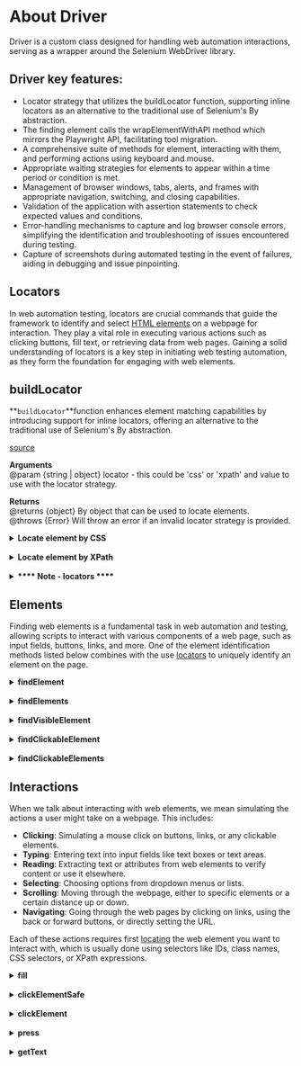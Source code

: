 # About Driver

Driver is a custom class designed for handling web automation interactions, serving as a wrapper around the Selenium WebDriver library.

## Driver key features:

- Locator strategy that utilizes the buildLocator function, supporting inline locators as an alternative to the traditional use of Selenium's By abstraction.
- The finding element calls the wrapElementWithAPI method which mirrors the Playwright API, facilitating tool migration.
- A comprehensive suite of methods for element, interacting with them, and performing actions using keyboard and mouse.
- Appropriate waiting strategies for elements to appear within a time period or condition is met.
- Management of browser windows, tabs, alerts, and frames with appropriate navigation, switching, and closing capabilities.
- Validation of the application with assertion statements to check expected values and conditions.
- Error-handling mechanisms to capture and log browser console errors, simplifying the identification and troubleshooting of issues encountered during testing.
- Capture of screenshots during automated testing in the event of failures, aiding in debugging and issue pinpointing.

## Locators

In web automation testing, locators are crucial commands that guide the framework to identify and select [HTML elements](https://www.w3schools.com/html/default.asp) on a webpage for interaction. They play a vital role in executing various actions such as clicking buttons, fill text, or retrieving data from web pages. Gaining a solid understanding of locators is a key step in initiating web testing automation, as they form the foundation for engaging with web elements.

## buildLocator

**`buildLocator`**function enhances element matching capabilities by introducing support for inline locators, offering an alternative to the traditional use of Selenium's By abstraction.

[source](https://github.com/MetaMask/metamask-extension/blob/develop/test/e2e/webdriver/driver.js#L152C3-L152C15)

**Arguments**<br>
@param {string | object} locator - this could be 'css' or 'xpath' and value to use with the locator strategy.

**Returns**<br>
@returns {object} By object that can be used to locate elements.<br>
@throws {Error} Will throw an error if an invalid locator strategy is provided.

<details><summary><b>Locate element by CSS</b></summary>

><br>
> CSS Selectors in Selenium are string patterns used to identify an element based on a combination of HTML tag, id, class, and attributes.
>
>#### **Class - CSS Selector**
>
>---
>
>To locate an element by its class using a CSS selector, prepend the class name with a dot (.) symbol.
>
>![Screenshot displays the send transaction screen of MetaMask, highlighting how to locate the amount text box using its class.](https://github.com/MetaMask/metamask-extension/blob/develop/test/e2e/webdriver/image/classSelector.png)
>
>
>Syntax for locating by Class
>
>```jsx
>await driver.findElement('.unit-input__input’);
>```
>
>#### **ID - CSS selector**
>---
>
>To locate an element by its ID using a CSS selector, prepend the ID with a hash sign (#).
>
>![Screenshot displays the login screen of MetaMask, highlighting how to locate the password text box using its ID.](https://github.com/MetaMask/metamask-extension/blob/develop/test/e2e/webdriver/image/idSelector.png)
>
>Syntax for locating by ID
>
>```tsx
>await driver.findElement('#password');
>```
>
>#### **Attribute - CSS selector**
>---
>
>To target an element based on its attribute using a CSS selector, use square brackets ([]) to specify the attribute name and its value.
>
>![Screenshot displays the overview screen of MetaMask, highlighting how to locate the button ‘Buy & Sell’ using its unique attribute **data-testid and its value**.](https://github.com/MetaMask/metamask-extension/blob/develop/test/e2e/webdriver/image/attributeSelector.png)
>
>Syntax for locating the attribute **data-testid**
>
>```tsx
>await driver.findElement('[data-testid="eth-overview-buy"]');
>```
>
>#### **Attribute and tag - CSS  Selector**
>---
>
>Tag and attribute selectors provide a powerful way to precisely target and style HTML elements based on their type and characteristics.
>
>![Screenshot displays the onboarding - Add custom network screen of MetaMask, highlighting how to locate the input field using the tag name and attribute type text.](https://github.com/MetaMask/metamask-extension/blob/develop/test/e2e/webdriver/imageattributeTagSelector.png)
>
>Syntax for locating the elements of type input text.
>
>```tsx
>await driver.findElements('input[type="text"]')
>```
>
>#### **Locate element by link text**
>---
>This type of CSS locator applies only to hyperlink texts with the anchor tags.
>
>![Screenshot displays the contacts screen of MetaMask, highlighting how to locate the ‘Delete contact’ link using its type as Anchor(a).](https://github.com/MetaMask/metamask-extension/blob/develop/test/e2e/webdriver/linkTextSelector.png)
>
>Syntax for locating the links
>
>```tsx
>await driver.findElement({ text: 'Delete contact', tag: 'a' });
>```
>>
</details>
<br>

<details><summary><b>Locate element by XPath</b></summary>

>
>To locate an element by XPath,to navigate through elements and attributes in the HTML document.
>
>![Screenshot displays ‘Confirm’ button in the send transaction page](https://github.com/MetaMask/metamask-extension/blob/develop/test/e2e/webdriver/xpath.png)
>
>Syntax for locating the button element that contains text ‘Confirm’
>
>```tsx
>await driver.findClickableElement({ text: 'Confirm', tag: 'button' });
>```
>
>Another syntax for locating the div menu element that contains text ‘Settings’
>
>```tsx
>await driver.clickElement({ text: 'Settings', tag: 'div' });
>```
>>
</details>
<br>

<details><summary><b>**** Note - locators ****</b></summary>

>
>Our team utilizes a custom locator identification syntax consisting of Element Type, Identifier Type, and Identifier Value for efficient. Adherence to this syntax is crucial for maintaining consistency and streamlining our workflow
>
>Selenium syntax for locator declaration
>
>```jsx
>const passwordBox = await findElement(driver, By.css('#password'))
>await passwordBox.sendKeys('password123')
>```
>
>Our framework syntax
>
>```tsx
>await driver.fill('#password', 'password123');
>```
>>
</details>

## Elements

Finding web elements is a fundamental task in web automation and testing, allowing scripts to interact with various components of a web page, such as input fields, buttons, links, and more. One of the element identification methods listed below combines with the use [locators](#locators) to uniquely identify an element on the page.

<details><summary><b>findElement</b></summary>
<br>

>**`findElement`** method is called on the driver instance, it returns a reference to the first element in the DOM that matches with the provided locator. This value can be stored and used for future element actions.
>
>[source](https://github.com/MetaMask/metamask-extension/blob/develop/test/e2e/webdriver/driver.js#L323)
>
>**Arguments**<br>
>@param {string} rawLocator - element locator
>
>**Returns**<br>
>@return {Promise<WebElement>} A promise that resolves to the WebElement.
>
>**Example - Evaluating entire DOM**
>
>```jsx
>await driver.findElement('[data-testid="account-menu-icon"]');
>```
>
>Example - **Evaluating a subset of the DOM**
>
>```jsx
>await driver.findElement({
>          css: '[data-testid="network-display"]',
>          text: 'Localhost 8545',
>        });
>```
>>
</details>
<br>
<details><summary><b>findElements</b></summary>
<br>

>**`findElements`** method return a collection of element references. If there are no matches, an empty list is returned.
>
>[source](https://github.com/MetaMask/metamask-extension/blob/develop/test/e2e/webdriver/driver.js#L347)
>
>**Arguments**<br>
>@param {string | object} rawLocator - Element locator
>
>**Returns**<br>
>@returns {Promise<Array<WebElement>>} A promise that resolves to an array of found elements.
>
>**Example for all matching FindElements**
>
>```jsx
>let assets = await driver.findElements('.multichain-token-list-item');
>```
>
>Example of FindElements with getText()
>
>```jsx
>const warnings = await driver.findElements('.import-srp__banner-alert-text');
>const warning = warnings[1];
>warningText = await warning.getText()
>```
>>
</details>
<br>

<details><summary><b>findVisibleElement</b></summary>
<br>

>**`findVisibleElement`** method is used to track (or) find DOM element which is visible
>
>[source](https://github.com/MetaMask/metamask-extension/blob/develop/test/e2e/webdriver/driver.js#L332)
>
>**Arguments**<br>
>@param {string | object} rawLocator - Element locator
>
>**Returns**<br>
>@return {Promise<WebElement>} A promise that resolves to the WebElement.
>
>**Example for all matching** findVisibleElement
>
>```jsx
>await driver.findVisibleElement(
>          '[data-testid="confirm-delete-network-modal"]',);
>```
>>
</details>
<br>

<details><summary><b>findClickableElement</b></summary>
<br>

>**`findClickableElement`** method is used to track (or) find DOM element which is clickable
>
>[source](https://github.com/MetaMask/metamask-extension/blob/develop/test/e2e/webdriver/driver.js#L338)
>
>**Arguments**<br>
>@param {string | object} rawLocator - Element locator
>
>**Returns**<br>
>@return {Promise<WebElement>} A promise that resolves to the WebElement.
>
>**Example for f**indClickableElement
>
>```jsx
>await driver.findClickableElement('#depositButton');
>```
>>
</details>
<br>
<details><summary><b>findClickableElements</b></summary>
<br>

>**`findClickableElements`** method is used to track (or) find DOM elements which are clickable
>
>[source](https://github.com/MetaMask/metamask-extension/blob/develop/test/e2e/webdriver/driver.js#L356)
>
>**Arguments**<br>
>@param {string | object} rawLocator - Element locator
>
>**Returns**<br>
>@return {Promise<WebElement>} A promise that resolves to the WebElement.
>
>**Example**
>
>```jsx
>const domains = await driver.findClickableElements(
>         '.connected-sites-list__subject-name',
>        );
>assert.equal(domains.length, 1);
>```
>>
</details>

## Interactions
When we talk about interacting with web elements, we mean simulating the actions a user might take on a webpage. This includes:

- **Clicking**: Simulating a mouse click on buttons, links, or any clickable elements.
- **Typing**: Entering text into input fields like text boxes or text areas.
- **Reading**: Extracting text or attributes from web elements to verify content or use it elsewhere.
- **Selecting**: Choosing options from dropdown menus or lists.
- **Scrolling**: Moving through the webpage, either to specific elements or a certain distance up or down.
- **Navigating**: Going through the web pages by clicking on links, using the back or forward buttons, or directly setting the URL.

Each of these actions requires first [locating](#locators) the web element you want to interact with, which is usually done using selectors like IDs, class names, CSS selectors, or XPath expressions.

<details><summary><b>fill</b></summary>
<br>

>**`fill`** method is designed to locate a web element on the page and input a specified text value into it. This method is particularly useful for automating interactions with text fields, such as username or password inputs, search boxes, or any editable text areas within a web application.
>
>[source](https://github.com/MetaMask/metamask-extension/blob/develop/test/e2e/webdriver/driver.js#L199)
>
>**Arguments**<br>
>@param {string | object} rawLocator - Element locator
>@param {string} input - The value to fill the element with
>
>**Returns**<br>
>@returns {Promise<WebElement>} Promise resolving to the filled element
>
>**Example**
>
>```jsx
>await driver.fill(
>                'input[data-testid="ens-input"]',
>                '0xc427D562164062a23a5cFf596A4a3208e72Acd28');
>```
>>
</details><br>
<details><summary><b>clickElementSafe</b></summary>
<br>

>**`clickElementSafe`** method is an asynchronous function designed to click on a web element. It is particularly useful in instances where an element requires scrolling, but the scroll button does not appear due to rendering differences. In such cases, the method proceeds to the next step without causing a test failure and logs the action in the console.
>
>[source](https://github.com/MetaMask/metamask-extension/blob/develop/test/e2e/webdriver/driver.js#L382)
>
>**Arguments**<br>
>@param {string | object} rawLocator - Element locator
>
>**Returns**<br>
>
>@return {Promise<WebElement>} A promise that resolves to the WebElement.
>
>**Example**
>
>```jsx
>await driver.clickElementSafe('[data-testid="snap-install-scroll"]');
>```
>>
</details><br>
<details><summary><b>clickElement</b></summary>
<br>

>**`clickElement`** method is an asynchronous function that aims to simulate a click action on a specified web element within a web page. This method is commonly used to interact with clickable elements such as buttons, links, checkboxes, or any other elements that respond to click events.
>
>[source](https://github.com/MetaMask/metamask-extension/blob/develop/test/e2e/webdriver/driver.js#L370)
>
>**Arguments**<br>
>@param {string | object} rawLocator - Element locator
>
>**Return**<br>
>@returns {Promise} A promise that will be fulfilled when the click command has completed.
>
>**Example**
>
>```jsx
>const nextPageButton = '[data-testid="page-container-footer-next"]',
>await driver.clickElement(nextPageButton);
>```
>>
</details><br>
<details><summary><b>press</b></summary>
<br>

>**`press`** method enables the simulation of keyboard actions on a specified web element. This can include typing characters into a text field, activating keyboard shortcuts, or any other keyboard-related interactions within a web page.
>
>[source](https://github.com/MetaMask/metamask-extension/blob/develop/test/e2e/webdriver/driver.js#L205)
>
>**Arguments**<br>
>@param {string | object} rawLocator - Element locator
>@param {string} keys - The key to press.
>
>**Return**<br>
> @returns {Promise<WebElement>} promise resolving to the filled element
>**Example**
>
>```jsx
>const ENTER = '\uE007',
>await driver.press('#password', ENTER);
>```
>
>Other key actions
>
>```
>this.Key = {
>      BACK_SPACE: '\uE003',
>      ENTER: '\uE007',
>      SPACE: '\uE00D',
>      CONTROL: '\uE009',
>      COMMAND: '\uE03D',
>      MODIFIER: process.platform === 'darwin' ? Key.COMMAND : Key.CONTROL,
>    };
>```
>>
</details>

</details><br>
<details><summary><b>getText</b></summary>
<br>

>**`getText`** method in Selenium is used to retrieve the visible text of a web element.
>
>**Arguments**<br>
>@param {string | object} rawLocator - Element locator
>
>**Returns**<br>
>@returns {text} String
>
>**Example**
>
>```jsx
>const pageTitle = await driver.findElement('.unlock-page__title');
>assert.equal(await pageTitle.getText(), 'Welcome back!');
>```
>>
</details>